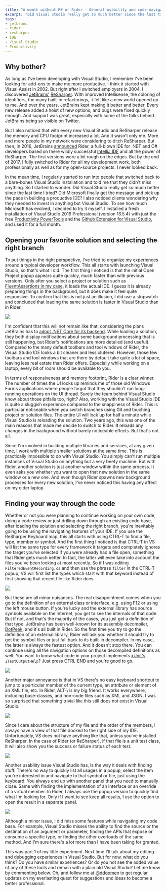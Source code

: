 ```yaml
---
title: "A month without R# or Rider - General usability and code navigation"
excerpt: "Did Visual Studio really get so much better since the last time I tried? Or is JetBrains Rider still years ahead of the competition. Let's look at general usability and code navigation"
tags:
- jetbrans
- rider
- resharper
- IDE
- Visual Studio
- Productivity
---
```


## Why bother?
As long as I've been developing with Visual Studio, I remember I've been looking for add-ons to make me more productive. I think it started with Visual Assist in 2002. But right after I switched employers in 2004, I discovered [JetBrains'](https://www.jetbrains.com/) [ReSharper](https://www.jetbrains.com/resharper/). With improved Intellisense, the coloring of identifiers, the many built-in refactorings, it felt like a new world opened up to me. And over the years, JetBrains kept making it better and better. Every new release added a hoist of new options, and bugs were fixed quickly enough. And support was great, especially with some of the folks behind JetBrains being so visible on Twitter. 

But I also noticed that with every new Visual Studio and ReSharper release the memory and CPU footprint increased a lot. And it wasn't only me. More and more people in my network were considering to ditch ReSharper. But then, in 2016, JetBrains [announced](https://blog.jetbrains.com/dotnet/2016/01/13/project-rider-a-csharp-ide/) Rider, a full-blown IDE for .NET and C# developers based on there wildly successful [IntelliJ IDE](https://www.jetbrains.com/idea/) and all the power of ReSharper. The first versions were a bit rough on the edges. But by the end of 2017, I fully switched to Rider for all my development work, both professionally as well as for my open-source projects. I never looked back. 

In the mean time, I regularly started to run into people that switched back to a bare-bones Visual Studio installation and told me that they didn't miss anything. So I started to wonder. Did Visual Studio really get so much better since the last time I tried? Did Microsoft finally get the message and pick up the pace in building a productive IDE? I also noticed clients wondering why they needed to invest in anything but Visual Studio. To see how much Microsoft has evolved, I decided to try it myself. I installed a fresh installation of Visual Studio 2019 Professional (version 16.5.4) with just the free [Productivity PowerTools](https://marketplace.visualstudio.com/items?itemName=VisualStudioPlatformTeam.ProductivityPowerPack2017) and the [Github Extension for Visual Studio](https://marketplace.visualstudio.com/items?itemName=GitHub.GitHubExtensionforVisualStudio), and used it for a full month. 

## Opening your favorite solution and selecting the right branch
To put things in the right perspective, I've tried to organize my experiences around a typical developer workflow. This all starts with launching Visual Studio, so that's what I did. The first thing I noticed is that the initial Open Project popup appears quite quickly, much faster than with previous versions. Only after you  select a project or solution such as [FluentAssertions in my case](https://fluentassertions.com/), it loads the actual IDE. I guess it is already preparing things in the background, but it does make it feel quite responsive. To confirm that this is not just an illusion, I did use a stopwatch and concluded that loading the same solution is faster in Visual Studio than in Rider. 

<img src="{{ site.url }}{{ site.baseurl }}/assets/images/posts/2020-06-06-vs-launch.png" class="align-center" /> 

I'm confident that this will not remain like that, considering the plans JetBrains has to [adopt .NET Core for its backend](https://blog.jetbrains.com/dotnet/2020/04/14/net-core-performance-revolution-rider-2020-1/). While loading a solution, they both display notifications about some background processing that is still happening, but Rider's notifications are more detailed (and useful). Compared to the many default toolbars and tool windows of Rider, the Visual Studio IDE looks a bit cleaner and less clutered. However, those few toolbars and tool windows that are there by default take quite a lot of space, leaving less real estate than Rider offers. Especially while working on a laptop, every bit of room should be available to you.

In terms of responsiveness and memory footprint, Rider is a clear winner. The number of times the UI locks up reminds me of those old Windows Forms applications where people forgot that they shouldn't run long-running operations on the UI thread. Surely the team behind Visual Studio know about those pitfalls too, right? Also, working with the Visual Studio IDE is quite a sluggish experience compared to the snappiness of Rider. This is particular noticeable when you switch branches using Git and touching project or solution files. The entire UI will lock up for half a minute while Visual Studio is reloading the solution. Two years ago, this was one of the main reasons that made me decide to switch to Rider. It reloads any changes in the background without barely noticeable effects. But that's not all. 

Since I'm involved in building multiple libraries and services, at any given time, I work with multiple smaller solutions at the same time. This is practically impossible to do with Visual Studio. You simply can't run multiple instances of Visual Studio on anything but a very beefy machine. But with Rider, another solution is just another window within the same process. It even asks you whether you want to open that new solution in the same window or a new one. And even though Rider spawns new background processes for every new solution, I've never noticed this having any affect on my older laptop.

## Finding your way through the code
Whether or not you were planning to continue working on your own code, doing a code review or just drilling down through an existing code base, after loading the solution and selecting the right branch, you're inevitably going to be using the navigating features of your IDE. If you use the ReSharper Keyboard map, this all starts with using CTRL-T to find a file, type, member or symbol. And the first thing I noticed is that CTRL-T in VS will list the same type for every framework it targets and completely ignores the target you've selected if you were already had a file open, something that Rider gets much better. In fact, the latter will even take into account the files you've been looking at most recently. So if I was editing `FilteredEventRecording.cs` and then use the phrase `filter` in the CTRL-T popup, VS will first list the types which start with that keyword instead of first showing that recent file like Rider does. 

<img src="{{ site.url }}{{ site.baseurl }}/assets/images/posts/2020-06-06-ctrl-t-popup.png" class="align-center" /> 

But these are all minor nuisances. The real disappointment comes when you go to the definition of an external class or interface, e.g. using F12 or using the left mouse button. If you're lucky and the external library has source symbols available on the internet, you get to see the internals of that code. But if not, and that's the majority of the cases, you just get a definition of that type. JetBrains has been well-known for its assembly decompiler, [DotPeek](https://www.jetbrains.com/decompiler/), and it's all built in Rider. So the first time you try to go the definition of an external library, Rider will ask you whether it should try to get the symbol files or just fall back to its built-in decompiler. In my case, the latter is always the fastest option. And it doesn't stop there. You can continue using all the navigation options on those decompiled definitions as well. You want to know what code in your project implements [xUnit's](https://xunit.net/) `ITestOutputHelp`? Just press CTRL-END and you're good to go. 

<img src="{{ site.url }}{{ site.baseurl }}/assets/images/posts/2020-06-06-decompiler.png" class="align-center" /> 

Another major annoyance is that in VS there's no easy keyboard shortcut to jump to a particular member of the current type, an attribute or element of an XML file, etc. In Rider, ALT-\ is my big friend. It works everywhere, including base-classes, and non-code files such as XML and JSON. I was so surprised that something trivial like this still does not exist in Visual Studio. 

<img src="{{ site.url }}{{ site.baseurl }}/assets/images/posts/2020-06-06-list-members.png" class="align-center" /> 

Since I care about the structure of my file and the order of the members, I always have a view of that file docked to the right side of my IDE. Unfortunately, VS does not have anything like that, unless you've installed ReSharper. In the case of Rider (or ReSharper), if that file is a unit test class, it will also show you the success or failure status of each test. 

<img src="{{ site.url }}{{ site.baseurl }}/assets/images/posts/2020-06-06-structure-window.png" class="align-center" /> 

Another usability issue Visual Studio has, is the way it deals with finding stuff. There's no way to quickly list all usages in a popup, select the item you're interested in and navigate to that symbol or file, just using the keyboard. You always end up with another panel that you need to manually close. Same with finding the implementation of an interface or an override of a virtual member. In Rider, I always use the popup version to quickly find what I'm looking for. Only if I want to see keep all results, I use the option to open the result in a separate panel.

<img src="{{ site.url }}{{ site.baseurl }}/assets/images/posts/2020-06-06-inheritance-popup.png" class="align-center" /> 

Although a minor issue, I did miss some features while navigating my code base. For example, Visual Studio misses the ability to find the source or the destination of an argument or parameter, finding the APIs that expose or consume a specific type, or finding the other overloads of the same method. And I'm sure there's a lot more than I have been taking for granted. 

This was part 1 of my little experiment. Next time I'll talk about my editing and debugging experiences in Visual Studio. But for now, what do you think? Do you have similar experiences? Or do you not see the added value of any of these tools and remain with a plain old Visual Studio? Let me know by commenting below. Oh, and follow me at [@ddoomen](https://twitter.com/ddoomen) to get regular updates on my everlasting quest for suggestions and ideas to become a better professional.